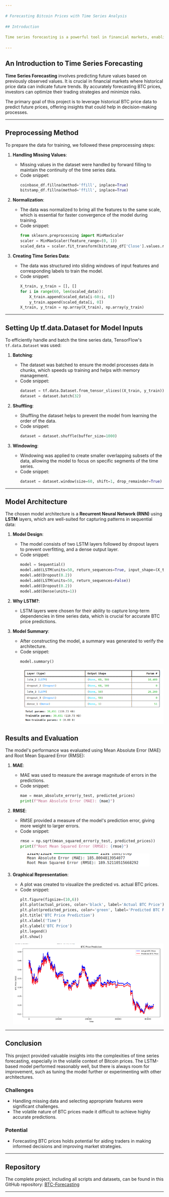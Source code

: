 ```yaml
---

# Forecasting Bitcoin Prices with Time Series Analysis

## Introduction

Time series forecasting is a powerful tool in financial markets, enabling traders and analysts to make informed decisions based on historical data trends. Specifically, forecasting Bitcoin (BTC) prices can be valuable due to its volatile nature and the significant impact such forecasts can have on trading strategies. This project demonstrates how to forecast BTC prices using time series analysis with a Recurrent Neural Network (RNN) model.

---
```


## An Introduction to Time Series Forecasting

**Time Series Forecasting** involves predicting future values based on previously observed values. It is crucial in financial markets where historical price data can indicate future trends. By accurately forecasting BTC prices, investors can optimize their trading strategies and minimize risks.

The primary goal of this project is to leverage historical BTC price data to predict future prices, offering insights that could help in decision-making processes.

---

## Preprocessing Method

To prepare the data for training, we followed these preprocessing steps:

1. **Handling Missing Values**:
   - Missing values in the dataset were handled by forward filling to maintain the continuity of the time series data.
   - Code snippet:
     ```python
     coinbase_df.fillna(method='ffill', inplace=True)
     bitstamp_df.fillna(method='ffill', inplace=True)
     ```

2. **Normalization**:
   - The data was normalized to bring all the features to the same scale, which is essential for faster convergence of the model during training.
   - Code snippet:
     ```python
     from sklearn.preprocessing import MinMaxScaler
     scaler = MinMaxScaler(feature_range=(0, 1))
     scaled_data = scaler.fit_transform(bitstamp_df['Close'].values.reshape(-1, 1))
     ```

3. **Creating Time Series Data**:
   - The data was structured into sliding windows of input features and corresponding labels to train the model.
   - Code snippet:
     ```python
     X_train, y_train = [], []
     for i in range(60, len(scaled_data)):
         X_train.append(scaled_data[i-60:i, 0])
         y_train.append(scaled_data[i, 0])
     X_train, y_train = np.array(X_train), np.array(y_train)
     ```

---

## Setting Up tf.data.Dataset for Model Inputs

To efficiently handle and batch the time series data, TensorFlow's `tf.data.Dataset` was used:

1. **Batching**:
   - The dataset was batched to ensure the model processes data in chunks, which speeds up training and helps with memory management.
   - Code snippet:
     ```python
     dataset = tf.data.Dataset.from_tensor_slices((X_train, y_train))
     dataset = dataset.batch(32)
     ```

2. **Shuffling**:
   - Shuffling the dataset helps to prevent the model from learning the order of the data.
   - Code snippet:
     ```python
     dataset = dataset.shuffle(buffer_size=1000)
     ```

3. **Windowing**:
   - Windowing was applied to create smaller overlapping subsets of the data, allowing the model to focus on specific segments of the time series.
   - Code snippet:
     ```python
     dataset = dataset.window(size=60, shift=1, drop_remainder=True)
     ```

---

## Model Architecture

The chosen model architecture is a **Recurrent Neural Network (RNN)** using **LSTM** layers, which are well-suited for capturing patterns in sequential data:

1. **Model Design**:
   - The model consists of two LSTM layers followed by dropout layers to prevent overfitting, and a dense output layer.
   - Code snippet:
     ```python
     model = Sequential()
     model.add(LSTM(units=50, return_sequences=True, input_shape=(X_train.shape[1], 1)))
     model.add(Dropout(0.2))
     model.add(LSTM(units=50, return_sequences=False))
     model.add(Dropout(0.2))
     model.add(Dense(units=1))
     ```

2. **Why LSTM?**:
   - LSTM layers were chosen for their ability to capture long-term dependencies in time series data, which is crucial for accurate BTC price predictions.

3. **Model Summary**:
   - After constructing the model, a summary was generated to verify the architecture.
   - Code snippet:
     ```python
     model.summary()
     ```
     ![model](model.png)

## Results and Evaluation

The model's performance was evaluated using Mean Absolute Error (MAE) and Root Mean Squared Error (RMSE):

1. **MAE**:
   - MAE was used to measure the average magnitude of errors in the predictions.
   - Code snippet:
     ```python
     mae = mean_absolute_error(y_test, predicted_prices)
     print(f"Mean Absolute Error (MAE): {mae}")
     ```

2. **RMSE**:
   - RMSE provided a measure of the model's prediction error, giving more weight to larger errors.
   - Code snippet:
     ```python
     rmse = np.sqrt(mean_squared_error(y_test, predicted_prices))
     print(f"Root Mean Squared Error (RMSE): {rmse}")

     ```
     ![MAE & RSME](maersme.png)

3. **Graphical Representation**:
   - A plot was created to visualize the predicted vs. actual BTC prices.
   - Code snippet:
     ```python
     plt.figure(figsize=(10,6))
     plt.plot(actual_prices, color='black', label='Actual BTC Price')
     plt.plot(predicted_prices, color='green', label='Predicted BTC Price')
     plt.title('BTC Price Prediction')
     plt.xlabel('Time')
     plt.ylabel('BTC Price')
     plt.legend()
     plt.show()
     ```

   ![BTC Price Prediction](predict.png)

---

## Conclusion

This project provided valuable insights into the complexities of time series forecasting, especially in the volatile context of Bitcoin prices. The LSTM-based model performed reasonably well, but there is always room for improvement, such as tuning the model further or experimenting with other architectures.

### Challenges
- Handling missing data and selecting appropriate features were significant challenges.
- The volatile nature of BTC prices made it difficult to achieve highly accurate predictions.

### Potential
- Forecasting BTC prices holds potential for aiding traders in making informed decisions and improving market strategies.

---

## Repository

The complete project, including all scripts and datasets, can be found in this GitHub repository: [BTC-Forecasting](https://github.com/johnobodai/BTC-Forecasting)

---

